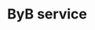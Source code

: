 ---
title: "ByB service"
url: /ciudad-autonoma-de-buenos-aires/byb-service/
shop: reparación de automóviles
---